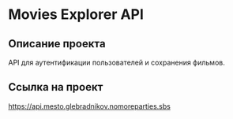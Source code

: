 # Movies Explorer API

## Описание проекта

API для аутентификации пользователей и сохранения фильмов.

## Ссылка на проект

https://api.mesto.glebradnikov.nomoreparties.sbs
